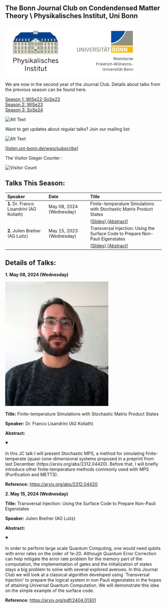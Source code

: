 ## The Bonn Journal Club on Condendensed Matter Theory \ Physikalisches Institut, Uni Bonn

![Thumbnail](institutelogo.png)
![Thumbnail](logo.png)

We are now in the second year of the Journal Club. Details about talks from the previous season can be found here. 


[Season 1: WiSe22-SoSe23](https://sagnikrg.github.io/cond-mat-bonn/Season-1/)\
[Season 2: WiSe23](https://sagnikrg.github.io/cond-mat-bonn/Season-2/)\
[Season 3: SoSe24](https://sagnikrg.github.io/cond-mat-bonn/Season-3/)


![Alt Text](https://web.archive.org/web/20091027035613/http://geocities.com/sjfarthing/graphics/any_browser_computer.gif)


Want to get updates about regular talks? Join our mailing list:

![Alt Text](https://web.archive.org/web/20091026221833/http://geocities.com/supremefan/background/email.gif)


[[listen.uni-bonn.de/wws/subscribe](
https://listen.uni-bonn.de/wws/subscribe/cond-mat-bonn?previous_action=info
)]


The Visitor Gieger Counter :

![Visitor Count](https://profile-counter.glitch.me/{sagnikiiser}/count.svg)


## Talks This Season:


| Speaker           | Date    | Title |
| :---------------- | :------ | :---- |
| **1.** Dr. Franco Lisandrini (AG Kollath) | May 08, 2024 (Wednesday)| Finite-temperature Simulations with Stochastic Matrix Product States |
| | |  [[Slides](https://sagnikrg.github.io/cond-mat-bonn/Season-3/FrancoLisandrini_JC_08052024.pdf)],[[Abstract](https://sagnikrg.github.io/cond-mat-bonn/Season-3#abs_franco)] |
| **2.** Julien Breiher (AG Luitz) | May 15, 2023 (Wednesday)| Transversal Injection: Using the Surface Code to Prepare Non-Pauli Eigenstates  |
| | |  [[Slides](https://sagnikrg.github.io/cond-mat-bonn/Season-3/JulienBréhier_JC_15052024.html)],[[Abstract](https://sagnikrg.github.io/cond-mat-bonn/Season-3#abs_julien)] |







<!--| **2.**Julien Breiher (AG Luitz) ![Alt Text](https://web.archive.org/web/20090821140749im_/http://geocities.com/Heartland/Cabin/5680/Upcoming1.gif) | May 15, 2023 (Wednesday)| TBA| 
<!--| | | [[Slides](https://sagnikrg.github.io/cond-mat-bonn/Season-2/Julien_Slides.pdf)],[[Abstract](https://sagnikrg.github.io/cond-mat-bonn/Season-2#abs_julien)] |
 This is a comment in Markdown and it will not appear in the output. -->



## Details of Talks:


 
**1. May 08, 2024 (Wednesday)**

<img src="Franco.jpg" height="400"> 
 
**Title:**  Finite-temperature Simulations with Stochastic Matrix Product States

**Speaker:**  Dr. Franco Lisandrini (AG Kollath)

**Abstract:** 
<a name="abs_franco"></a>

<details open>
<summary> </summary>
<br>  In this JC talk I will present Stochastic MPS, a method for simulating finite-temperate (quasi-)one-dimensional systems proposed in a preprint from last December (https://arxiv.org/abs/2312.04420). Before that, I will briefly introduce other finite-temperature methods commonly used with MPS (Purification and METTS).

</details>

**Reference:** https://arxiv.org/abs/2312.04420


**2. May 15, 2024 (Wednesday)**

 
 
**Title:**  Transversal Injection: Using the Surface Code to Prepare Non-Pauli Eigenstates 

**Speaker:** Julien Breiher (AG Luitz) 

**Abstract:** 
<a name="abs_julien"></a>

<details open>
<summary> </summary>
<br>  In order to perform large scale Quantum Computing, one would need qubits with error rates on the order of 1e-20. Although Quantum Error Correction can help mitigate the error rate problem for the memory part of the computation, the implementation of gates and the initialization of states stays a big problem to solve with several explored avenues. In this Journal Club we will look at a classical algorithm developed using `Transversal Injection' to prepare the logical system in non Pauli eigenstates in the hopes of attaining Universal Quantum Computation. We will demonstrate this idea on the simple example of the surface code.
</details>

**Reference:** https://arxiv.org/pdf/2404.01301



 





